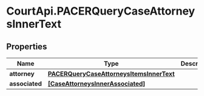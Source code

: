 # CourtApi.PACERQueryCaseAttorneysInnerText

## Properties
Name | Type | Description | Notes
------------ | ------------- | ------------- | -------------
**attorney** | [**PACERQueryCaseAttorneysItemsInnerText**](PACERQueryCaseAttorneysItemsInnerText.md) |  | [optional] 
**associated** | [**[CaseAttorneysInnerAssociated]**](CaseAttorneysInnerAssociated.md) |  | [optional] 


